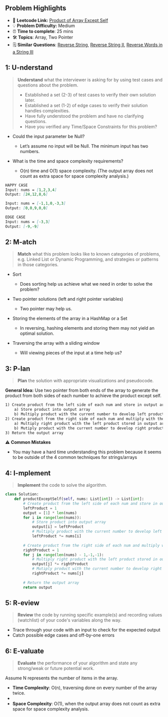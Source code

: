## Problem Highlights

* 🔗 **Leetcode Link:** [Product of Array Except Self](https://leetcode.com/problems/product-of-array-except-self/)
* 💡 **Problem Difficulty:** Medium
* ⏰ **Time to complete**: 25 mins
* 🛠️ **Topics**: Array, Two Pointer
* 🗒️ **Similar Questions**: [Reverse String](https://leetcode.com/problems/reverse-string/), [Reverse String II](https://leetcode.com/problems/reverse-string-ii/), [Reverse Words in a String III](https://leetcode.com/problems/reverse-words-in-a-string-iii/)
    
## 1: U-nderstand
 
> **Understand** what the interviewer is asking for by using test cases and questions about the problem.
> 
> - Established a set (2-3) of test cases to verify their own solution later.
> - Established a set (1-2) of edge cases to verify their solution handles complexities.
> - Have fully understood the problem and have no clarifying questions.
> - Have you verified any Time/Space Constraints for this problem?

- Could the input parameter be Null?
  - Let’s assume no input will be Null. The minimum input has two numbers.

- What is the time and space complexity requirements?
    - O(n) time and O(1) space complexity. (The output array does not count as extra space for space complexity analysis.)


```markdown
HAPPY CASE
Input: nums = [1,2,3,4]
Output: [24,12,8,6]

Input: nums = [-1,1,0,-3,3]
Output: [0,0,9,0,0]

EDGE CASE
Input: nums = [-3,3]
Output: [-9,-9]
```   
    
## 2: M-atch

> **Match** what this problem looks like to known categories of problems, e.g. Linked List or Dynamic Programming, and strategies or patterns in those categories.

- Sort
    - Does sorting help us achieve what we need in order to solve the problem?

- Two pointer solutions (left and right pointer variables)
    - Two pointer may help us.

- Storing the elements of the array in a HashMap or a Set
    - In reversing, hashing elements and storing them may not yield an optimal solution.

- Traversing the array with a sliding window
    - Will viewing pieces of the input at a time help us?

## 3: P-lan

> **Plan** the solution with appropriate visualizations and pseudocode.

**General Idea:** Use two pointer from both ends of the array to generate the product from both sides of each number to achieve the product except self. 

```markdown
1) Create product from the left side of each num and store in output array. 
    a) Store product into output array
    b) Multiply product with the current number to develop left product
2) Create product from the right side of each num and multiply with the left product stored in output array.
    a) Multiply right product with the left product stored in output array
    b) Mutiply product with the current number to develop right product
3) Return the output array
```

⚠️ **Common Mistakes**

* You may have a hard time understanding this problem because it seems to be outside of the 4 common techniques for strings/arrays

## 4: I-mplement

> **Implement** the code to solve the algorithm.

```python
class Solution:
    def productExceptSelf(self, nums: List[int]) -> List[int]:
        # Create product from the left side of each num and store in output array.
        leftProduct = 1
        output = [1] * len(nums)
        for i in range(len(nums)):
            # Store product into output array
            output[i] = leftProduct
            # Multiply product with the current number to develop left product
            leftProduct *= nums[i]
        
        # Create product from the right side of each num and multiply with the left product stored in output array.
        rightProduct = 1
        for j in range(len(nums) - 1,-1,-1):
            # Multiply right product with the left product stored in output array.
            output[j] *= rightProduct
            # Mutiply product with the current number to develop right product
            rightProduct *= nums[j]
        
        # Return the output array
        return output
```
    
## 5: R-eview

> **Review** the code by running specific example(s) and recording values (watchlist) of your code's variables along the way.

- Trace through your code with an input to check for the expected output
- Catch possible edge cases and off-by-one errors

## 6: E-valuate

> **Evaluate** the performance of your algorithm and state any strong/weak or future potential work.

Assume N represents the number of items in the array.


* **Time Complexity**: O(n), traversing done on every number of the array twice.
* 
* **Space Complexity**: O(1), when the output array does not count as extra space for space complexity analysis.